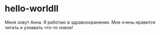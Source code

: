 # hello-worldll 
Меня зовут Анна. Я работаю в здравоохранении. 
Мне очень нравится читать и узнавать что-то новое!
